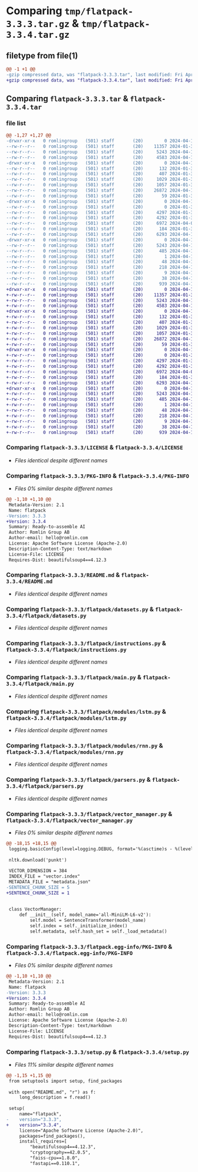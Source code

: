# Comparing `tmp/flatpack-3.3.3.tar.gz` & `tmp/flatpack-3.3.4.tar.gz`

## filetype from file(1)

```diff
@@ -1 +1 @@
-gzip compressed data, was "flatpack-3.3.3.tar", last modified: Fri Apr 19 23:27:21 2024, max compression
+gzip compressed data, was "flatpack-3.3.4.tar", last modified: Fri Apr 19 23:34:49 2024, max compression
```

## Comparing `flatpack-3.3.3.tar` & `flatpack-3.3.4.tar`

### file list

```diff
@@ -1,27 +1,27 @@
-drwxr-xr-x   0 romlingroup   (501) staff       (20)        0 2024-04-19 23:27:21.309039 flatpack-3.3.3/
--rw-r--r--   0 romlingroup   (501) staff       (20)    11357 2024-01-31 06:56:56.000000 flatpack-3.3.3/LICENSE
--rw-r--r--   0 romlingroup   (501) staff       (20)     5243 2024-04-19 23:27:21.308580 flatpack-3.3.3/PKG-INFO
--rw-r--r--   0 romlingroup   (501) staff       (20)     4583 2024-04-19 13:23:47.000000 flatpack-3.3.3/README.md
-drwxr-xr-x   0 romlingroup   (501) staff       (20)        0 2024-04-19 23:27:21.305277 flatpack-3.3.3/flatpack/
--rw-r--r--   0 romlingroup   (501) staff       (20)      132 2024-01-31 06:56:56.000000 flatpack-3.3.3/flatpack/__init__.py
--rw-r--r--   0 romlingroup   (501) staff       (20)      407 2024-01-31 06:56:56.000000 flatpack-3.3.3/flatpack/config.py
--rw-r--r--   0 romlingroup   (501) staff       (20)     1029 2024-01-31 06:56:56.000000 flatpack-3.3.3/flatpack/datasets.py
--rw-r--r--   0 romlingroup   (501) staff       (20)     1057 2024-01-31 06:56:56.000000 flatpack-3.3.3/flatpack/instructions.py
--rw-r--r--   0 romlingroup   (501) staff       (20)    26872 2024-04-19 23:23:50.000000 flatpack-3.3.3/flatpack/main.py
--rw-r--r--   0 romlingroup   (501) staff       (20)       59 2024-01-31 06:56:56.000000 flatpack-3.3.3/flatpack/models.py
-drwxr-xr-x   0 romlingroup   (501) staff       (20)        0 2024-04-19 23:27:21.307764 flatpack-3.3.3/flatpack/modules/
--rw-r--r--   0 romlingroup   (501) staff       (20)        0 2024-01-31 06:56:56.000000 flatpack-3.3.3/flatpack/modules/__init__.py
--rw-r--r--   0 romlingroup   (501) staff       (20)     4297 2024-01-31 06:56:56.000000 flatpack-3.3.3/flatpack/modules/lstm.py
--rw-r--r--   0 romlingroup   (501) staff       (20)     4292 2024-01-31 06:56:56.000000 flatpack-3.3.3/flatpack/modules/rnn.py
--rw-r--r--   0 romlingroup   (501) staff       (20)     6972 2024-04-06 18:22:51.000000 flatpack-3.3.3/flatpack/parsers.py
--rw-r--r--   0 romlingroup   (501) staff       (20)      184 2024-01-31 06:56:56.000000 flatpack-3.3.3/flatpack/utils.py
--rw-r--r--   0 romlingroup   (501) staff       (20)     6293 2024-04-19 23:25:36.000000 flatpack-3.3.3/flatpack/vector_manager.py
-drwxr-xr-x   0 romlingroup   (501) staff       (20)        0 2024-04-19 23:27:21.308132 flatpack-3.3.3/flatpack.egg-info/
--rw-r--r--   0 romlingroup   (501) staff       (20)     5243 2024-04-19 23:27:21.000000 flatpack-3.3.3/flatpack.egg-info/PKG-INFO
--rw-r--r--   0 romlingroup   (501) staff       (20)      485 2024-04-19 23:27:21.000000 flatpack-3.3.3/flatpack.egg-info/SOURCES.txt
--rw-r--r--   0 romlingroup   (501) staff       (20)        1 2024-04-19 23:27:21.000000 flatpack-3.3.3/flatpack.egg-info/dependency_links.txt
--rw-r--r--   0 romlingroup   (501) staff       (20)       48 2024-04-19 23:27:21.000000 flatpack-3.3.3/flatpack.egg-info/entry_points.txt
--rw-r--r--   0 romlingroup   (501) staff       (20)      218 2024-04-19 23:27:21.000000 flatpack-3.3.3/flatpack.egg-info/requires.txt
--rw-r--r--   0 romlingroup   (501) staff       (20)        9 2024-04-19 23:27:21.000000 flatpack-3.3.3/flatpack.egg-info/top_level.txt
--rw-r--r--   0 romlingroup   (501) staff       (20)       38 2024-04-19 23:27:21.309156 flatpack-3.3.3/setup.cfg
--rw-r--r--   0 romlingroup   (501) staff       (20)      939 2024-04-19 13:23:06.000000 flatpack-3.3.3/setup.py
+drwxr-xr-x   0 romlingroup   (501) staff       (20)        0 2024-04-19 23:34:49.109372 flatpack-3.3.4/
+-rw-r--r--   0 romlingroup   (501) staff       (20)    11357 2024-01-31 06:56:56.000000 flatpack-3.3.4/LICENSE
+-rw-r--r--   0 romlingroup   (501) staff       (20)     5243 2024-04-19 23:34:49.108795 flatpack-3.3.4/PKG-INFO
+-rw-r--r--   0 romlingroup   (501) staff       (20)     4583 2024-04-19 13:23:47.000000 flatpack-3.3.4/README.md
+drwxr-xr-x   0 romlingroup   (501) staff       (20)        0 2024-04-19 23:34:49.104561 flatpack-3.3.4/flatpack/
+-rw-r--r--   0 romlingroup   (501) staff       (20)      132 2024-01-31 06:56:56.000000 flatpack-3.3.4/flatpack/__init__.py
+-rw-r--r--   0 romlingroup   (501) staff       (20)      407 2024-01-31 06:56:56.000000 flatpack-3.3.4/flatpack/config.py
+-rw-r--r--   0 romlingroup   (501) staff       (20)     1029 2024-01-31 06:56:56.000000 flatpack-3.3.4/flatpack/datasets.py
+-rw-r--r--   0 romlingroup   (501) staff       (20)     1057 2024-01-31 06:56:56.000000 flatpack-3.3.4/flatpack/instructions.py
+-rw-r--r--   0 romlingroup   (501) staff       (20)    26872 2024-04-19 23:23:50.000000 flatpack-3.3.4/flatpack/main.py
+-rw-r--r--   0 romlingroup   (501) staff       (20)       59 2024-01-31 06:56:56.000000 flatpack-3.3.4/flatpack/models.py
+drwxr-xr-x   0 romlingroup   (501) staff       (20)        0 2024-04-19 23:34:49.107844 flatpack-3.3.4/flatpack/modules/
+-rw-r--r--   0 romlingroup   (501) staff       (20)        0 2024-01-31 06:56:56.000000 flatpack-3.3.4/flatpack/modules/__init__.py
+-rw-r--r--   0 romlingroup   (501) staff       (20)     4297 2024-01-31 06:56:56.000000 flatpack-3.3.4/flatpack/modules/lstm.py
+-rw-r--r--   0 romlingroup   (501) staff       (20)     4292 2024-01-31 06:56:56.000000 flatpack-3.3.4/flatpack/modules/rnn.py
+-rw-r--r--   0 romlingroup   (501) staff       (20)     6972 2024-04-06 18:22:51.000000 flatpack-3.3.4/flatpack/parsers.py
+-rw-r--r--   0 romlingroup   (501) staff       (20)      184 2024-01-31 06:56:56.000000 flatpack-3.3.4/flatpack/utils.py
+-rw-r--r--   0 romlingroup   (501) staff       (20)     6293 2024-04-19 23:34:28.000000 flatpack-3.3.4/flatpack/vector_manager.py
+drwxr-xr-x   0 romlingroup   (501) staff       (20)        0 2024-04-19 23:34:49.108286 flatpack-3.3.4/flatpack.egg-info/
+-rw-r--r--   0 romlingroup   (501) staff       (20)     5243 2024-04-19 23:34:49.000000 flatpack-3.3.4/flatpack.egg-info/PKG-INFO
+-rw-r--r--   0 romlingroup   (501) staff       (20)      485 2024-04-19 23:34:49.000000 flatpack-3.3.4/flatpack.egg-info/SOURCES.txt
+-rw-r--r--   0 romlingroup   (501) staff       (20)        1 2024-04-19 23:34:49.000000 flatpack-3.3.4/flatpack.egg-info/dependency_links.txt
+-rw-r--r--   0 romlingroup   (501) staff       (20)       48 2024-04-19 23:34:49.000000 flatpack-3.3.4/flatpack.egg-info/entry_points.txt
+-rw-r--r--   0 romlingroup   (501) staff       (20)      218 2024-04-19 23:34:49.000000 flatpack-3.3.4/flatpack.egg-info/requires.txt
+-rw-r--r--   0 romlingroup   (501) staff       (20)        9 2024-04-19 23:34:49.000000 flatpack-3.3.4/flatpack.egg-info/top_level.txt
+-rw-r--r--   0 romlingroup   (501) staff       (20)       38 2024-04-19 23:34:49.109484 flatpack-3.3.4/setup.cfg
+-rw-r--r--   0 romlingroup   (501) staff       (20)      939 2024-04-19 23:34:39.000000 flatpack-3.3.4/setup.py
```

### Comparing `flatpack-3.3.3/LICENSE` & `flatpack-3.3.4/LICENSE`

 * *Files identical despite different names*

### Comparing `flatpack-3.3.3/PKG-INFO` & `flatpack-3.3.4/PKG-INFO`

 * *Files 0% similar despite different names*

```diff
@@ -1,10 +1,10 @@
 Metadata-Version: 2.1
 Name: flatpack
-Version: 3.3.3
+Version: 3.3.4
 Summary: Ready-to-assemble AI
 Author: Romlin Group AB
 Author-email: hello@romlin.com
 License: Apache Software License (Apache-2.0)
 Description-Content-Type: text/markdown
 License-File: LICENSE
 Requires-Dist: beautifulsoup4==4.12.3
```

### Comparing `flatpack-3.3.3/README.md` & `flatpack-3.3.4/README.md`

 * *Files identical despite different names*

### Comparing `flatpack-3.3.3/flatpack/datasets.py` & `flatpack-3.3.4/flatpack/datasets.py`

 * *Files identical despite different names*

### Comparing `flatpack-3.3.3/flatpack/instructions.py` & `flatpack-3.3.4/flatpack/instructions.py`

 * *Files identical despite different names*

### Comparing `flatpack-3.3.3/flatpack/main.py` & `flatpack-3.3.4/flatpack/main.py`

 * *Files identical despite different names*

### Comparing `flatpack-3.3.3/flatpack/modules/lstm.py` & `flatpack-3.3.4/flatpack/modules/lstm.py`

 * *Files identical despite different names*

### Comparing `flatpack-3.3.3/flatpack/modules/rnn.py` & `flatpack-3.3.4/flatpack/modules/rnn.py`

 * *Files identical despite different names*

### Comparing `flatpack-3.3.3/flatpack/parsers.py` & `flatpack-3.3.4/flatpack/parsers.py`

 * *Files identical despite different names*

### Comparing `flatpack-3.3.3/flatpack/vector_manager.py` & `flatpack-3.3.4/flatpack/vector_manager.py`

 * *Files 0% similar despite different names*

```diff
@@ -18,15 +18,15 @@
 logging.basicConfig(level=logging.DEBUG, format='%(asctime)s - %(levelname)s - %(message)s')
 
 nltk.download('punkt')
 
 VECTOR_DIMENSION = 384
 INDEX_FILE = "vector.index"
 METADATA_FILE = "metadata.json"
-SENTENCE_CHUNK_SIZE = 5
+SENTENCE_CHUNK_SIZE = 1
 
 
 class VectorManager:
     def __init__(self, model_name='all-MiniLM-L6-v2'):
         self.model = SentenceTransformer(model_name)
         self.index = self._initialize_index()
         self.metadata, self.hash_set = self._load_metadata()
```

### Comparing `flatpack-3.3.3/flatpack.egg-info/PKG-INFO` & `flatpack-3.3.4/flatpack.egg-info/PKG-INFO`

 * *Files 0% similar despite different names*

```diff
@@ -1,10 +1,10 @@
 Metadata-Version: 2.1
 Name: flatpack
-Version: 3.3.3
+Version: 3.3.4
 Summary: Ready-to-assemble AI
 Author: Romlin Group AB
 Author-email: hello@romlin.com
 License: Apache Software License (Apache-2.0)
 Description-Content-Type: text/markdown
 License-File: LICENSE
 Requires-Dist: beautifulsoup4==4.12.3
```

### Comparing `flatpack-3.3.3/setup.py` & `flatpack-3.3.4/setup.py`

 * *Files 11% similar despite different names*

```diff
@@ -1,15 +1,15 @@
 from setuptools import setup, find_packages
 
 with open("README.md", "r") as f:
     long_description = f.read()
 
 setup(
     name="flatpack",
-    version="3.3.3",
+    version="3.3.4",
     license="Apache Software License (Apache-2.0)",
     packages=find_packages(),
     install_requires=[
         "beautifulsoup4==4.12.3",
         "cryptography==42.0.5",
         "faiss-cpu==1.8.0",
         "fastapi==0.110.1",
```

